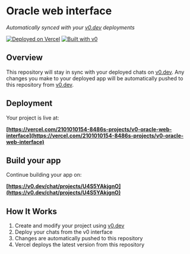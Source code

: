 # Oracle web interface

*Automatically synced with your [v0.dev](https://v0.dev) deployments*

[![Deployed on Vercel](https://img.shields.io/badge/Deployed%20on-Vercel-black?style=for-the-badge&logo=vercel)](https://vercel.com/2101010154-8486s-projects/v0-oracle-web-interface)
[![Built with v0](https://img.shields.io/badge/Built%20with-v0.dev-black?style=for-the-badge)](https://v0.dev/chat/projects/U4S5YAkjgnO)

## Overview

This repository will stay in sync with your deployed chats on [v0.dev](https://v0.dev).
Any changes you make to your deployed app will be automatically pushed to this repository from [v0.dev](https://v0.dev).

## Deployment

Your project is live at:

**[https://vercel.com/2101010154-8486s-projects/v0-oracle-web-interface](https://vercel.com/2101010154-8486s-projects/v0-oracle-web-interface)**

## Build your app

Continue building your app on:

**[https://v0.dev/chat/projects/U4S5YAkjgnO](https://v0.dev/chat/projects/U4S5YAkjgnO)**

## How It Works

1. Create and modify your project using [v0.dev](https://v0.dev)
2. Deploy your chats from the v0 interface
3. Changes are automatically pushed to this repository
4. Vercel deploys the latest version from this repository